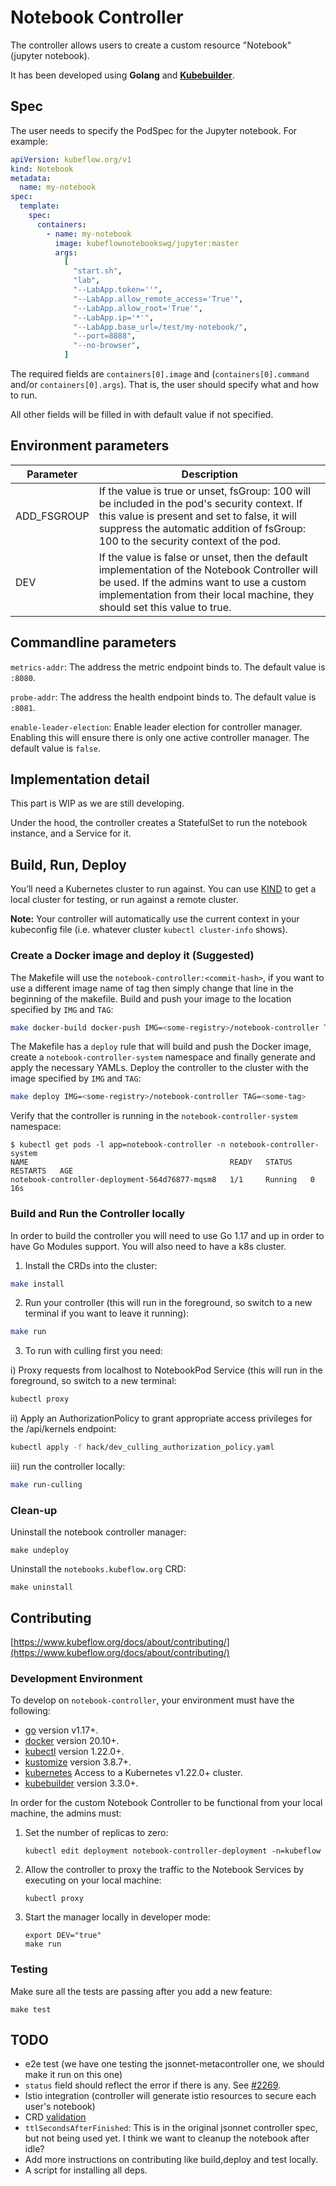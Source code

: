 # Notebook Controller

The controller allows users to create a custom resource "Notebook" (jupyter
notebook).

It has been developed using **Golang** and
**[Kubebuilder](https://book.kubebuilder.io/quick-start.html)**.

## Spec

The user needs to specify the PodSpec for the Jupyter notebook.
For example:

```yaml
apiVersion: kubeflow.org/v1
kind: Notebook
metadata:
  name: my-notebook
spec:
  template:
    spec:
      containers:
        - name: my-notebook
          image: kubeflownotebookswg/jupyter:master
          args:
            [
              "start.sh",
              "lab",
              "--LabApp.token=''",
              "--LabApp.allow_remote_access='True'",
              "--LabApp.allow_root='True'",
              "--LabApp.ip='*'",
              "--LabApp.base_url=/test/my-notebook/",
              "--port=8888",
              "--no-browser",
            ]
```

The required fields are `containers[0].image` and (`containers[0].command` and/or `containers[0].args`).
That is, the user should specify what and how to run.

All other fields will be filled in with default value if not specified.

## Environment parameters
|Parameter | Description |
| --- | --- |
|ADD_FSGROUP| If the value is true or unset, fsGroup: 100 will be included in the pod's security context. If this value is present and set to false, it will suppress the automatic addition of fsGroup: 100 to the security context of the pod.|
|DEV| If the value is false or unset, then the default implementation of the Notebook Controller will be used. If the admins want to use a custom implementation from their local machine, they should set this value to true.|



## Commandline parameters

`metrics-addr`: The address the metric endpoint binds to. The default value is `:8080`.

`probe-addr`: The address the health endpoint binds to. The default value is `:8081`.

`enable-leader-election`: Enable leader election for controller manager. Enabling this will ensure there is only one active controller manager. The default value is `false`.

## Implementation detail

This part is WIP as we are still developing.

Under the hood, the controller creates a StatefulSet to run the notebook instance, and a Service for it.

## Build, Run, Deploy

You’ll need a Kubernetes cluster to run against. You can use [KIND](https://sigs.k8s.io/kind) to get a local cluster for testing, or run against a remote cluster.

**Note:** Your controller will automatically use the current context in your kubeconfig file (i.e. whatever cluster `kubectl cluster-info` shows).

### Create a Docker image and deploy it (Suggested)

The Makefile will use the `notebook-controller:<commit-hash>`, if you want to use a different image name of tag then simply change that line in the beginning of the makefile. Build and push your image to the location specified by `IMG` and `TAG`:
	
```sh
make docker-build docker-push IMG=<some-registry>/notebook-controller TAG=<some-tag>
```
	
The Makefile has a `deploy` rule that will build and push the Docker image, create a `notebook-controller-system` namespace and finally generate and apply the necessary YAMLs. Deploy the controller to the cluster with the image specified by `IMG` and `TAG`:

```sh
make deploy IMG=<some-registry>/notebook-controller TAG=<some-tag>
```

Verify that the controller is running in the `notebook-controller-system` namespace:

```
$ kubectl get pods -l app=notebook-controller -n notebook-controller-system
NAME                                             READY   STATUS    RESTARTS   AGE
notebook-controller-deployment-564d76877-mqsm8   1/1     Running   0          16s
```

### Build and Run the Controller locally
In order to build the controller you will need to use Go 1.17 and up in order to have Go Modules support. You will also need to have a k8s cluster.

1. Install the CRDs into the cluster:

```sh
make install
```

2. Run your controller (this will run in the foreground, so switch to a new terminal if you want to leave it running):

```sh
make run
```

3. To run with culling first you need:

i) Proxy requests from localhost to NotebookPod Service (this will run in the foreground, so switch to a new terminal:
```sh
kubectl proxy
```

ii) Apply an AuthorizationPolicy to grant appropriate access privileges for the /api/kernels endpoint:
```sh
kubectl apply -f hack/dev_culling_authorization_policy.yaml
```

iii) run the controller locally:
```sh
make run-culling
```

### Clean-up

Uninstall the notebook controller manager:

```
make undeploy
```

Uninstall the `notebooks.kubeflow.org` CRD:

```
make uninstall
```



## Contributing

[https://www.kubeflow.org/docs/about/contributing/](https://www.kubeflow.org/docs/about/contributing/)

### Development Environment

To develop on `notebook-controller`, your environment must have the following:

- [go](https://golang.org/dl/) version v1.17+.
- [docker](https://docs.docker.com/install/) version 20.10+.
- [kubectl](https://kubernetes.io/docs/tasks/tools/install-kubectl/) version 1.22.0+.
- [kustomize](https://sigs.k8s.io/kustomize/docs/INSTALL.md) version 3.8.7+.
- [kubernetes](https://github.com/kubernetes-sigs/kind) Access to a Kubernetes v1.22.0+ cluster.
- [kubebuilder](https://book.kubebuilder.io/quick-start.html#installation) version 3.3.0+.

In order for the custom Notebook Controller to be functional from your local machine,
the admins must:

1. Set the number of replicas to zero:
   ```
   kubectl edit deployment notebook-controller-deployment -n=kubeflow
   ```
2. Allow the controller to proxy the traffic to the Notebook Services by executing on your local machine:
   ```
   kubectl proxy
   ```
3. Start the manager locally in developer mode:
   ```
   export DEV="true"
   make run
   ```

### Testing

Make sure all the tests are passing after you add a new feature:

```
make test
```

## TODO

- e2e test (we have one testing the jsonnet-metacontroller one, we should make it run on this one)
- `status` field should reflect the error if there is any. See [#2269](https://github.com/kubeflow/kubeflow/issues/2269).
- Istio integration (controller will generate istio resources to secure each user's notebook)
- CRD [validation](https://github.com/kubeflow/kubeflow/blob/master/kubeflow/jupyter/notebooks.schema)
- `ttlSecondsAfterFinished`: This is in the original jsonnet controller spec, but not being used yet. I think we want to cleanup the notebook after idle?
- Add more instructions on contributing like build,deploy and test locally.
- A script for installing all deps.
